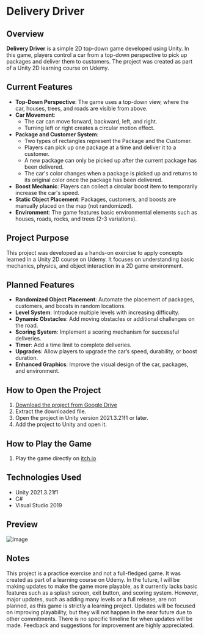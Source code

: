 # Delivery Driver

## Overview
**Delivery Driver** is a simple 2D top-down game developed using Unity. In this game, players control a car from a top-down perspective to pick up packages and deliver them to customers. The project was created as part of a Unity 2D learning course on Udemy.

## Current Features
- **Top-Down Perspective**: The game uses a top-down view, where the car, houses, trees, and roads are visible from above.
- **Car Movement**:
  - The car can move forward, backward, left, and right.
  - Turning left or right creates a circular motion effect.
- **Package and Customer System**:
  - Two types of rectangles represent the Package and the Customer.
  - Players can pick up one package at a time and deliver it to a customer.
  - A new package can only be picked up after the current package has been delivered.
  - The car's color changes when a package is picked up and returns to its original color once the package has been delivered.
- **Boost Mechanic**: Players can collect a circular boost item to temporarily increase the car's speed.
- **Static Object Placement**: Packages, customers, and boosts are manually placed on the map (not randomized).
- **Environment**: The game features basic environmental elements such as houses, roads, rocks, and trees (2-3 variations).

## Project Purpose
This project was developed as a hands-on exercise to apply concepts learned in a Unity 2D course on Udemy. It focuses on understanding basic mechanics, physics, and object interaction in a 2D game environment.

## Planned Features
- **Randomized Object Placement**: Automate the placement of packages, customers, and boosts in random locations.
- **Level System**: Introduce multiple levels with increasing difficulty.
- **Dynamic Obstacles**: Add moving obstacles or additional challenges on the road.
- **Scoring System**: Implement a scoring mechanism for successful deliveries.
- **Timer**: Add a time limit to complete deliveries.
- **Upgrades**: Allow players to upgrade the car’s speed, durability, or boost duration.
- **Enhanced Graphics**: Improve the visual design of the car, packages, and environment.

## How to Open the Project
1. [Download the project from Google Drive](https://drive.google.com/file/d/1bcZcW7Tx4zkbiL_Vucbr1mz9nXeuNxfh/view?usp=sharing)
2. Extract the downloaded file.
3. Open the project in Unity version 2021.3.21f1 or later.
4. Add the project to Unity and open it.

## How to Play the Game
1. Play the game directly on [itch.io](https://satrio92.itch.io/delivery-driver)

## Technologies Used
- Unity 2021.3.21f1
- C#
- Visual Studio 2019

## Preview
![image](https://github.com/user-attachments/assets/97666dbd-726d-4056-80be-0ce790550b4e)


## Notes
This project is a practice exercise and not a full-fledged game. It was created as part of a learning course on Udemy. In the future, I will be making updates to make the game more playable, as it currently lacks basic features such as a splash screen, exit button, and scoring system. However, major updates, such as adding many levels or a full release, are not planned, as this game is strictly a learning project. Updates will be focused on improving playability, but they will not happen in the near future due to other commitments. There is no specific timeline for when updates will be made. Feedback and suggestions for improvement are highly appreciated.




